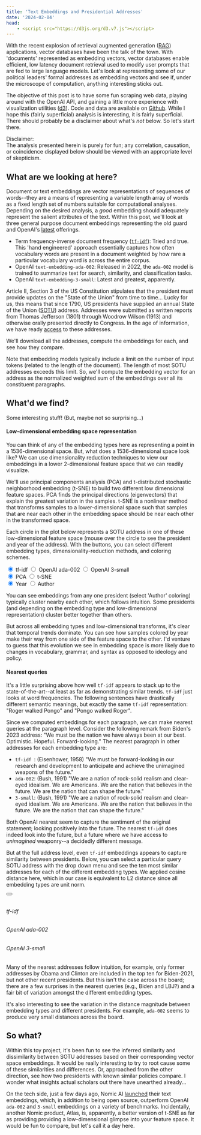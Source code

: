 ```yaml
---
title: 'Text Embeddings and Presidential Addresses'
date: '2024-02-04'
head:
    - <script src="https://d3js.org/d3.v7.js"></script>
---
```


With the recent explosion of retrieval augmented generation
([RAG](https://aws.amazon.com/what-is/retrieval-augmented-generation/))
applications, vector databases have been the talk of the town. With 'documents'
represented as embedding vectors, vector databases enable efficient, low latency
document retrieval used to modify user prompts that are fed to large language
models. Let's look at representing some of our political leaders' formal
addresses as embedding vectors and see if, under the microscope of computation,
anything interesting sticks out.

The objective of this post is to have some fun scraping web data, playing around
with the OpenAI API, and gaining a little more experience with visualization
utilities ([d3](https://d3js.org/)). Code and data are available on
[Github](https://github.com/jmwalls/presidential). While I hope this (fairly
superficial) analysis is interesting, it is fairly superficial. There should
probably be a disclaimer about what's _not_ below. So let's start there.

<div class="container-sm text-center pb-3" style="max-width: 720px">
  <div class="row row-cols-1">
    <div class="col bg-warning">
      Disclaimer:
    </div>
    <div class="col bg-warning-subtle text-start">
      The analysis presented herein is purely for fun; any correlation,
      causation, or coincidence displayed below should be viewed with an
      appropriate level of skepticism.
    </div>
  </div>
</div>

## What are we looking at here?

Document or text embeddings are vector representations of sequences of
words--they are a means of representing a variable length array of words as a
fixed length set of numbers suitable for computational analyses. Depending on
the desired analysis, a _good_ embedding should adequately represent the salient
attributes of the text. Within this post, we'll look at three general purpose
document embeddings representing the old guard and OpenAI's
[latest](https://platform.openai.com/docs/models/embeddings) offerings.

* Term frequency-inverse document frequency
  ([`tf-idf`](https://en.wikipedia.org/wiki/Tf%E2%80%93idf)): Tried and true.
  This 'hand engineered' approach essentially captures how often vocabulary
  words are present in a document weighted by how rare a particular vocabulary
  word is across the entire corpus.
* OpenAI `text-embedding-ada-002`: Released in 2022, the `ada-002` model is
  trained to summarize text for search, similarity, and classification tasks.
* OpenAI `text-embedding-3-small`: Latest and greatest, apparently.

Article II, Section 3 of the US Constitution stipulates that the president must
provide updates on the "State of the Union" from time to time... Lucky for us,
this means that since 1790, US presidents have supplied an annual State of the
Union ([SOTU](https://en.wikipedia.org/wiki/State_of_the_Union)) address.
Addresses were submitted as written reports from Thomas Jefferson (1801) through
Woodrow Wilson (1913) and otherwise orally presented directly to Congress. In
the age of information, we have ready
[access](https://en.wikisource.org/wiki/Portal:State_of_the_Union_Speeches_by_United_States_Presidents)
to these addresses.

We'll download all the addresses, compute the embeddings for each, and see how
they compare.

Note that embedding models typically include a limit on the number of input
tokens (related to the length of the document). The length of most SOTU
addresses exceeds this limit. So, we'll compute the embedding vector for an
address as the normalized weighted sum of the embeddings over all its
constituent paragraphs.

## What'd we find?

Some interesting stuff! (But, maybe not so surprising...)

#### Low-dimensional embedding space representation

You can think of any of the embedding types here as representing a point in a
1536-dimensional space. But, what does a 1536-dimensional space look like? We
can use dimensionality reduction techniques to view our embeddings in a lower
2-dimensional feature space that we can readily visualize.

We'll use principal components analysis (PCA) and t-distributed stochastic
neighborhood embedding (t-SNE) to build two different low dimensional feature
spaces. PCA finds the principal directions (eigenvectors) that explain the
greatest variation in the samples. t-SNE is a nonlinear method that transforms
samples to a lower-dimensional space such that samples that are near each other
in the embedding space should be near each other in the transformed space.

Each circle in the plot below represents a SOTU address in one of these
low-dimensional feature space (mouse over the circle to see the president and
year of the address). With the buttons, you can select different embedding
types, dimensionality-reduction methods, and coloring schemes.

<div class="container-fluid text-center pb-2" id="features"></div>

<div class="container-fluid button-toolbar text-center pb-3" role="toolbar">
  <div class="btn-group" id="embedding-select" role="group">
    <input type="radio" class="btn-check" name="embradio" id="tfidf" autocomplete="off" checked>
    <label class="btn btn-outline-secondary" for="tfidf">tf-idf</label>
    <input type="radio" class="btn-check" name="embradio" id="ada002" autocomplete="off">
    <label class="btn btn-outline-secondary" for="ada002">OpenAI ada-002</label>
    <input type="radio" class="btn-check" name="embradio" id="3small" autocomplete="off">
    <label class="btn btn-outline-secondary" for="3small">OpenAI 3-small</label>
  </div>
  <div class="btn-group" id="dimension-select" role="group">
    <input type="radio" class="btn-check" name="dimradio" id="pca" autocomplete="off" checked>
    <label class="btn btn-outline-secondary" for="pca">PCA</label>
    <input type="radio" class="btn-check" name="dimradio" id="tsne" autocomplete="off">
    <label class="btn btn-outline-secondary" for="tsne">t-SNE</label>
  </div>
  <div class="btn-group" id="color-select" role="group">
    <input type="radio" class="btn-check" name="colradio" id="year" autocomplete="off" checked>
    <label class="btn btn-outline-secondary" for="year">Year</label>
    <input type="radio" class="btn-check" name="colradio" id="auth" autocomplete="off">
    <label class="btn btn-outline-secondary" for="auth">Author</label>
  </div>
</div>

You can see embeddings from any one president (select 'Author' coloring)
typically cluster nearby each other, which follows intuition. Some presidents
(and depending on the embedding type and low-dimensional representation) cluster
better together than others.

But across all embedding types and low-dimensional transforms, it's clear that
temporal trends dominate. You can see how samples colored by year make their way
from one side of the feature space to the other. I'd venture to guess that this
evolution we see in embedding space is more likely due to changes in vocabulary,
grammar, and syntax as opposed to ideology and policy.

#### Nearest queries

It's a little surprising above how well `tf-idf` appears to stack up to the
state-of-the-art--at least as far as demonstrating similar trends. `tf-idf` just
looks at word frequencies. The following sentences have drastically different
semantic meanings, but exactly the same `tf-idf` representation: "Roger walked
Pongo" and "Pongo walked Roger".

Since we computed embeddings for each paragraph, we can make nearest queries at
the paragraph level. Consider the following remark from Biden's 2023 address:
"We must be the nation we have always been at our best. Optimistic. Hopeful.
Forward-looking." The nearest paragraph in other addresses for each embedding
type are:
* `tf-idf `: (Eisenhower, 1958) "We must be forward-looking in our research and
  development to anticipate and achieve the unimagined weapons of the future."
* `ada-002`: (Bush, 1991) "We are a nation of rock-solid realism and clear-eyed
  idealism. We are Americans. We are the nation that believes in the future. We
  are the nation that can shape the future."
* `3-small`: (Bush, 1991) "We are a nation of rock-solid realism and clear-eyed
  idealism. We are Americans. We are the nation that believes in the future. We
  are the nation that can shape the future."

Both OpenAI nearest seem to capture the sentiment of the original statement;
looking positively into the future. The nearest `tf-idf` does indeed look into
the future, but a future where we have access to _unimagined_ weaponry--a
decidedly different message.

But at the full address level, even `tf-idf` embeddings appears to capture
similarity between presidents. Below, you can select a particular query SOTU
address with the drop down menu and see the ten most similar addresses for each
of the different embedding types. We applied cosine distance here, which in our
case is equivalent to L2 distance since all embedding types are unit norm.

<div class="container-fluid pb-3">
  <div class="row align-items-start">
    <div class="col pb-3">
      <div class="dropdown">
        <button class="btn w-100 btn-secondary dropdown-toggle" type="button"
            data-bs-toggle="dropdown" id="similarity-button"></button>
        <ul class="dropdown-menu w-100" id="similarity-selector-list"
            style="max-height:300px;overflow-y:scroll;"></ul>
      </div>
    </div>
  </div>
  <div class="row align-items-start">
    <div class="col">
      <h6>tf-idf</h6>
    </div>
    <div class="col">
      <h6>OpenAI ada-002</h6>
    </div>
    <div class="col">
      <h6>OpenAI 3-small</h6>
    </div>
  </div>
  <div class="row align-items-start">
    <div class="col" style="font-size:85%;">
      <ul class="list-group" id="nearest-tfidf"></ul>
    </div>
    <div class="col" style="font-size:85%;">
      <ul class="list-group" id="nearest-openai-ada-002"></ul>
    </div>
    <div class="col" style="font-size:85%;">
      <ul class="list-group" id="nearest-openai-3-small"></ul>
    </div>
  </div>
</div>

Many of the nearest addresses follow intuition, for example, only former
addresses by Obama and Clinton are included in the top ten for Biden-2021, but
not other recent presidents. But this isn't the case across the board; there are
a few surprises in the nearest queries (e.g., Biden and LBJ?) and a fair bit of
variation amongst the different embedding types.

It's also interesting to see the variation in the distance magnitude between
embedding types and different presidents. For example, `ada-002` seems to
produce very small distances across the board.

## So what?

Within this toy project, it's been fun to see the inferred similarity and
dissimilarity between SOTU addresses based on their corresponding vector space
embeddings. It would be really interesting to try to root cause some of these
similarities and differences. Or, approached from the other direction, see how
two presidents with known similar policies compare. I wonder what insights
actual scholars out there have unearthed already...

On the tech side, just a few days ago, Nomic AI
[launched](https://blog.nomic.ai/posts/nomic-embed-text-v1) their text
embeddings, which, in addition to being open source, outperform OpenAI `ada-002`
and `3-small` embeddings on a variety of benchmarks. Incidentally, another Nomic
product, Atlas, is, apparently, a better version of t-SNE as far as providing
providing a low-dimensional glimpse into your feature space. It would be fun to
compare, but let's call it a day here.

<script src="/assets/presidential_1.js"></script>
<script src="/assets/presidential_2.js"></script>
